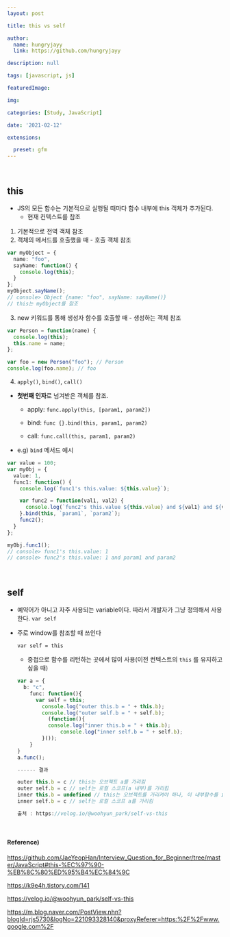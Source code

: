 ```yaml
---
layout: post

title: this vs self

author: 
  name: hungryjayy
  link: https://github.com/hungryjayy

description: null

tags: [javascript, js]

featuredImage: 

img: 

categories: [Study, JavaScript]

date: '2021-02-12'

extensions:

  preset: gfm
---
```


<br>

## this

* JS의 모든 함수는 기본적으로 실행될 때마다 함수 내부에 this 객체가 추가된다.
  * 현재 컨텍스트를 참조

1. 기본적으로 전역 객체 참조
2. 객체의 메서드를 호출했을 때 - 호출 객체 참조

```typescript
var myObject = {
  name: "foo",
  sayName: function() {
    console.log(this);
  }
};
myObject.sayName();
// console> Object {name: "foo", sayName: sayName()}
// this는 myObject를 참조
```

3. new 키워드를 통해 생성자 함수를 호출할 때 - 생성하는 객체 참조

```typescript
var Person = function(name) {
  console.log(this);
  this.name = name;
};

var foo = new Person("foo"); // Person
console.log(foo.name); // foo
```

4. `apply()`, `bind()`, `call()`

* **첫번째 인자**로 넘겨받은 객체를 참조.

  * apply: `func.apply(this, [param1, param2])`

  * bind: `func {}.bind(this, param1, param2)`

  * call: `func.call(this, param1, param2)`

* e.g) `bind` 메서드 예시

```typescript
var value = 100;
var myObj = {
  value: 1,
  func1: function() {
    console.log(`func1's this.value: ${this.value}`);

    var func2 = function(val1, val2) {
      console.log(`func2's this.value ${this.value} and ${val1} and ${val2}`);
    }.bind(this, `param1`, `param2`);
    func2();
  }
};

myObj.func1();
// console> func1's this.value: 1
// console> func2's this.value: 1 and param1 and param2
```

<br>

## self

* 예약어가 아니고 자주 사용되는 variable이다. 따라서 개발자가 그냥 정의해서 사용한다. `var self`

* 주로 window를 참조할 때 쓰인다

  `var self = this`

  * 중첩으로 함수를 리턴하는 곳에서 많이 사용(이전 컨텍스트의 `this` 를 유지하고 싶을 때)

  ``` typescript
  var a = {
  	b: "c",
      func: function(){
      	var self = this;
          console.log("outer this.b = " + this.b);
          console.log("outer self.b = " + self.b);
        	(function(){
          	console.log("inner this.b = " + this.b);
            	console.log("inner self.b = " + self.b);
          }());
      }
  }
  a.func();
  
  ------ 결과
  
  outer this.b = c // this는 오브젝트 a를 가리킴
  outer self.b = c // self는 로컬 스코프(a 내부)를 가리킴
  inner this.b = undefined // this는 오브젝트를 가리켜야 하나, 이 내부함수를 invoke(call)하는 오브젝트가 없으므로 this는 글로벌 오브젝트 window(func 내부)를 가리킴. 하지만 window에는 b라는 속성이 없으므로 undefined
  inner self.b = c // self는 로컬 스코프 a를 가리킴
  
  출처 : https://velog.io/@woohyun_park/self-vs-this
  ```

<br>

#### Reference)

https://github.com/JaeYeopHan/Interview_Question_for_Beginner/tree/master/JavaScript#this-%EC%97%90-%EB%8C%80%ED%95%B4%EC%84%9C

https://k9e4h.tistory.com/141

https://velog.io/@woohyun_park/self-vs-this

https://m.blog.naver.com/PostView.nhn?blogId=rjs5730&logNo=221093328140&proxyReferer=https:%2F%2Fwww.google.com%2F